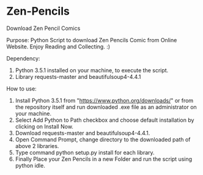 # Zen-Pencils
Download Zen Pencil Comics

Purpose: Python Script to download Zen Pencils Comic from Online Website. Enjoy Reading and Collecting. :)

Dependency: 
1) Python 3.5.1 installed on your machine, to execute the script.
2) Library requests-master and beautifulsoup4-4.4.1

How to use:
1) Install Python 3.5.1 from "https://www.python.org/downloads/" or from the repository itself and run downloaded .exe file as an administrator on your machine.
2) Select Add Python to Path checkbox and choose default installation by clicking on Install Now.
3) Download requests-master and beautifulsoup4-4.4.1.
4) Open Command Prompt, change directory to the downloaded path of above 2 libraries.
5) Type command python setup.py install for each library.
6) Finally Place your Zen Pencils in a new Folder and run the script using python idle.
